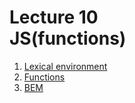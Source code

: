 <h1>
    Lecture 10<br> 
    <b>JS</b>(functions)
</h1>

<ol>
    <li>
        <a href="./01.md">Lexical environment</a>
    </li>
    <li>
        <a href="./02.md">Functions</a>
    </li>
    <li>
        <a href="./03.md">BEM</a>
    </li>
</ol>